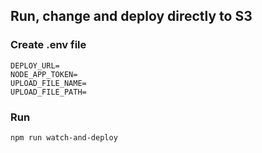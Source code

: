 
## Run, change and deploy directly to S3

### Create .env file

```
DEPLOY_URL=
NODE_APP_TOKEN=
UPLOAD_FILE_NAME=
UPLOAD_FILE_PATH=
```

### Run

```
npm run watch-and-deploy
```